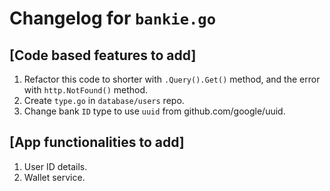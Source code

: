 # Changelog for `bankie.go`

## [Code based features to add]
1. Refactor this code to shorter with `.Query().Get()` method, and the error with `http.NotFound()` method.
2. Create `type.go` in `database/users` repo.
3. Change bank `ID` type to use `uuid` from github.com/google/uuid.

## [App functionalities to add]
1. User ID details.
2. Wallet service.